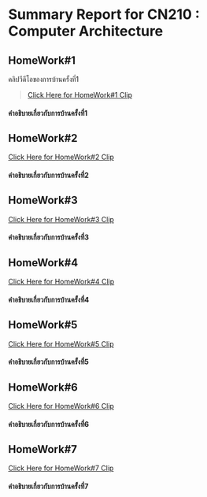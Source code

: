 # Summary Report for CN210 : Computer Architecture
## HomeWork#1
คลิปวีดีโอของการบ้านครั้งที่1
> [Click Here for HomeWork#1 Clip](https://youtu.be/37fsqcEbHfk)

#### คำอธิบายเกี่ยวกับการบ้านครั้งที่1

## HomeWork#2
[Click Here for HomeWork#2 Clip](https://youtu.be/GqOXGPJogCU)

#### คำอธิบายเกี่ยวกับการบ้านครั้งที่2

## HomeWork#3
[Click Here for HomeWork#3 Clip](https://youtu.be/lq8xdIlsqn4)

#### คำอธิบายเกี่ยวกับการบ้านครั้งที่3

## HomeWork#4
[Click Here for HomeWork#4 Clip](https://youtu.be/D0uVYcWArPU)

#### คำอธิบายเกี่ยวกับการบ้านครั้งที่4

## HomeWork#5
[Click Here for HomeWork#5 Clip]()

#### คำอธิบายเกี่ยวกับการบ้านครั้งที่5

## HomeWork#6
[Click Here for HomeWork#6 Clip](https://youtu.be/G1lXcVCzqzM)

#### คำอธิบายเกี่ยวกับการบ้านครั้งที่6

## HomeWork#7
[Click Here for HomeWork#7 Clip]()

#### คำอธิบายเกี่ยวกับการบ้านครั้งที่7
